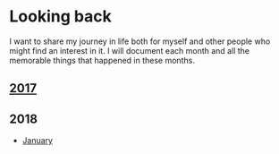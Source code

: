 # Looking back
I want to share my journey in life both for myself and other people who might find an interest in it. I will document each month and all the memorable things that happened in these months.

## [2017](2017/2017.md)
## 2018
- [January](2018/january-2018.md)